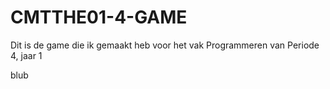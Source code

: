 # CMTTHE01-4-GAME
Dit is de game die ik gemaakt heb voor het vak Programmeren van Periode 4, jaar 1

blub
